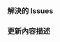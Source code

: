 <!-- 感謝你為我們的本地化工作進行訂正和最佳化！

     請將標題改為：[內容修訂] {替換為主要修改的檔案的路徑，以 src/ 開頭}
-->

### 解決的 Issues

<!-- 請連結該 PR 解決的 issues，以 `Fix #issue號 .` 格式連結。
     如果無關聯的 issues，請先建立一個 issue 後再進行關聯。
-->

### 更新內容描述

<!-- 請簡要描述本次修改的主要內容。 -->
